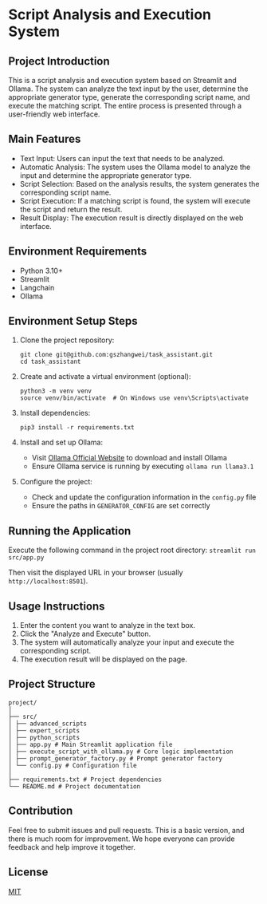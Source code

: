 # Script Analysis and Execution System

## Project Introduction

This is a script analysis and execution system based on Streamlit and Ollama. The system can analyze the text input by the user, determine the appropriate generator type, generate the corresponding script name, and execute the matching script. The entire process is presented through a user-friendly web interface.

## Main Features

- Text Input: Users can input the text that needs to be analyzed.
- Automatic Analysis: The system uses the Ollama model to analyze the input and determine the appropriate generator type.
- Script Selection: Based on the analysis results, the system generates the corresponding script name.
- Script Execution: If a matching script is found, the system will execute the script and return the result.
- Result Display: The execution result is directly displayed on the web interface.

## Environment Requirements

- Python 3.10+
- Streamlit
- Langchain
- Ollama

## Environment Setup Steps

1. Clone the project repository:
   ```
   git clone git@github.com:gszhangwei/task_assistant.git
   cd task_assistant
   ```

2. Create and activate a virtual environment (optional):
   ```
   python3 -m venv venv
   source venv/bin/activate  # On Windows use venv\Scripts\activate
   ```

3. Install dependencies:
   ```
   pip3 install -r requirements.txt
   ```

4. Install and set up Ollama:
   - Visit [Ollama Official Website](https://ollama.ai/) to download and install Ollama
   - Ensure Ollama service is running by executing `ollama run llama3.1`

5. Configure the project:
   - Check and update the configuration information in the `config.py` file
   - Ensure the paths in `GENERATOR_CONFIG` are set correctly

## Running the Application

Execute the following command in the project root directory:
```streamlit run src/app.py```

Then visit the displayed URL in your browser (usually `http://localhost:8501`).

## Usage Instructions

1. Enter the content you want to analyze in the text box.
2. Click the "Analyze and Execute" button.
3. The system will automatically analyze your input and execute the corresponding script.
4. The execution result will be displayed on the page.

## Project Structure
````
project/
│
├── src/
│ ├── advanced_scripts
│ ├── expert_scripts
│ ├── python_scripts
│ ├── app.py # Main Streamlit application file
│ ├── execute_script_with_ollama.py # Core logic implementation
│ ├── prompt_generator_factory.py # Prompt generator factory
│ └── config.py # Configuration file
│
├── requirements.txt # Project dependencies
└── README.md # Project documentation
````

## Contribution
Feel free to submit issues and pull requests. This is a basic version, and there is much room for improvement. We hope everyone can provide feedback and help improve it together.

## License
[MIT](https://choosealicense.com/licenses/mit/)